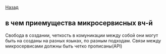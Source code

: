 [Назад](/L1/L1_.md) 



## в чем приемущества микросервисных вч-й

Свобода в создании, четкость в комуникации между собой
они могут быть на созданы на разных языках, по разным подходам.
Связи между микросервисами должны быть четко прописаны(API)
